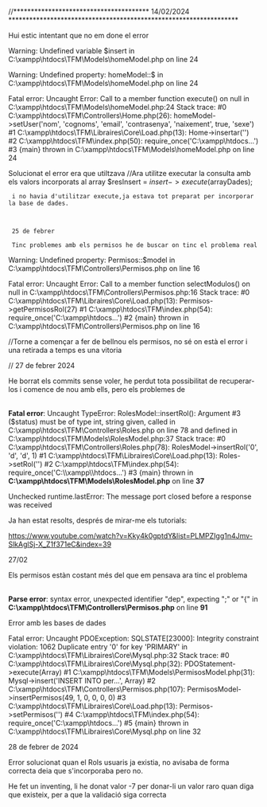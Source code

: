 //*************************************** 14/02/2024  ******************************************************************

Hui estic intentant que no em done el error 

Warning: Undefined variable $insert in C:\xampp\htdocs\TFM\Models\homeModel.php on line 24

Warning: Undefined property: homeModel::$ in C:\xampp\htdocs\TFM\Models\homeModel.php on line 24

Fatal error: Uncaught Error: Call to a member function execute() on null in C:\xampp\htdocs\TFM\Models\homeModel.php:24 Stack trace: #0 C:\xampp\htdocs\TFM\Controllers\Home.php(26): homeModel->setUser('nom', 'cognoms', 'email', 'contrasenya', 'naixement', true, 'sexe') #1 C:\xampp\htdocs\TFM\Libraires\Core\Load.php(13): Home->insertar('') #2 C:\xampp\htdocs\TFM\index.php(50): require_once('C:\\xampp\\htdocs...') #3 {main} thrown in C:\xampp\htdocs\TFM\Models\homeModel.php on line 24




Solucionat el error era que utiltzava   //Ara utilitze executar la consulta amb els valors incorporats al array
     $resInsert = $insert->execute($arrayDades);

     i no havia d'utilitzar execute,ja estava tot preparat per incorporar la base de dades. 



     25 de febrer

     Tinc problemes amb els permisos he de buscar on tinc el problema real



Warning: Undefined property: Permisos::$model in C:\xampp\htdocs\TFM\Controllers\Permisos.php on line 16

Fatal error: Uncaught Error: Call to a member function selectModulos() on null in C:\xampp\htdocs\TFM\Controllers\Permisos.php:16 Stack trace: #0 C:\xampp\htdocs\TFM\Libraires\Core\Load.php(13): Permisos->getPermisosRol(27) #1 C:\xampp\htdocs\TFM\index.php(54): require_once('C:\\xampp\\htdocs...') #2 {main} thrown in C:\xampp\htdocs\TFM\Controllers\Permisos.php on line 16


//Torne a començar a fer de bellnou els permisos, no sé on està el error i una retirada a temps es una vitoria


// 27 de febrer 2024

He borrat els commits sense voler, he perdut tota possibilitat de recuperar-los i comence de nou amb ells, pero els problemes de  

<br />
<b>Fatal error</b>: Uncaught TypeError: RolesModel::insertRol(): Argument #3 ($status) must be of type int, string given, called in C:\xampp\htdocs\TFM\Controllers\Roles.php on line 78 and defined in C:\xampp\htdocs\TFM\Models\RolesModel.php:37
Stack trace:
#0 C:\xampp\htdocs\TFM\Controllers\Roles.php(78): RolesModel-&gt;insertRol('0', 'd', 'd', 1)
#1 C:\xampp\htdocs\TFM\Libraires\Core\Load.php(13): Roles-&gt;setRol('')
#2 C:\xampp\htdocs\TFM\index.php(54): require_once('C:\\xampp\\htdocs...')
#3 {main}
 thrown in <b>C:\xampp\htdocs\TFM\Models\RolesModel.php</b> on line <b>37</b><br />


Unchecked runtime.lastError: The message port closed before a response was received

Ja han estat resolts, després de mirar-me els tutorials:

https://www.youtube.com/watch?v=Kky4k0gptdY&list=PLMPZIgg1n4Jmv-SlkAglSj-X_Z1f371eC&index=39


27/02

Els permisos estàn costant més del que em pensava ara tinc el problema 

  <br />
<b>Parse error</b>:  syntax error, unexpected identifier &quot;dep&quot;, expecting &quot;;&quot; or &quot;{&quot; in <b>C:\xampp\htdocs\TFM\Controllers\Permisos.php</b> on line <b>91</b><br />


Error amb les bases de dades

Fatal error: Uncaught PDOException: SQLSTATE[23000]: Integrity constraint violation: 1062 Duplicate entry '0' for key 'PRIMARY' in C:\xampp\htdocs\TFM\Libraires\Core\Mysql.php:32 Stack trace: #0 C:\xampp\htdocs\TFM\Libraires\Core\Mysql.php(32): PDOStatement->execute(Array) #1 C:\xampp\htdocs\TFM\Models\PermisosModel.php(31): Mysql->insert('INSERT INTO per...', Array) #2 C:\xampp\htdocs\TFM\Controllers\Permisos.php(107): PermisosModel->insertPermisos(49, 1, 0, 0, 0, 0) #3 C:\xampp\htdocs\TFM\Libraires\Core\Load.php(13): Permisos->setPermisos('') #4 C:\xampp\htdocs\TFM\index.php(54): require_once('C:\\xampp\\htdocs...') #5 {main} thrown in C:\xampp\htdocs\TFM\Libraires\Core\Mysql.php on line 32



28 de febrer de 2024

Error solucionat quan el Rols usuaris ja existia, no avisaba de forma correcta deia que s'incorporaba pero no.

He fet un inventing, li he donat valor -7 per donar-li un valor raro quan diga que existeix, per a que la validació siga correcta






















